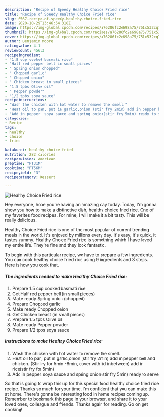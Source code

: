 ```yaml
---
description: "Recipe of Speedy Healthy Choice Fried rice"
title: "Recipe of Speedy Healthy Choice Fried rice"
slug: 6567-recipe-of-speedy-healthy-choice-fried-rice
date: 2020-10-29T13:46:54.318Z
image: https://img-global.cpcdn.com/recipes/a76286fc2e698a75/751x532cq70/healthy-choice-fried-rice-recipe-main-photo.jpg
thumbnail: https://img-global.cpcdn.com/recipes/a76286fc2e698a75/751x532cq70/healthy-choice-fried-rice-recipe-main-photo.jpg
cover: https://img-global.cpcdn.com/recipes/a76286fc2e698a75/751x532cq70/healthy-choice-fried-rice-recipe-main-photo.jpg
author: Benjamin Moore
ratingvalue: 4.1
reviewcount: 45613
recipeingredient:
- "1.5 cup cooked basmati rice"
- "Half red pepper bell in small pieces"
- " Spring onion chopped"
- " Chopped garlic"
- " Chopped onion"
- " Chicken breast in small pieces"
- "1.5 tpbs Olive oil"
- " Pepper powder"
- "1/2 tpbs soya sauce"
recipeinstructions:
- "Wash the chicken with hot water to remove the smell."
- "Heat oil to pan, put in garlic,onion (stir fry 2min) add in pepper bell and chicken. (Stir fry for 5min -8min, cover with lid inbetween) add in rice(stir fry for 5min)"
- "Add in pepper, soya sauce and spring onion(stir fry 5min) ready to serve"
categories:
- Recipe
tags:
- healthy
- choice
- fried

katakunci: healthy choice fried 
nutrition: 282 calories
recipecuisine: American
preptime: "PT31M"
cooktime: "PT56M"
recipeyield: "3"
recipecategory: Dessert

---
```



![Healthy Choice Fried rice](https://img-global.cpcdn.com/recipes/a76286fc2e698a75/751x532cq70/healthy-choice-fried-rice-recipe-main-photo.jpg)

Hey everyone, hope you're having an amazing day today. Today, I'm gonna show you how to make a distinctive dish, healthy choice fried rice. One of my favorites food recipes. For mine, I will make it a bit tasty. This will be really delicious.

Healthy Choice Fried rice is one of the most popular of current trending meals in the world. It's enjoyed by millions every day. It's easy, it's quick, it tastes yummy. Healthy Choice Fried rice is something which I have loved my entire life. They're fine and they look fantastic.




To begin with this particular recipe, we have to prepare a few ingredients. You can cook healthy choice fried rice using 9 ingredients and 3 steps. Here is how you cook that.

<!--inarticleads1-->

##### The ingredients needed to make Healthy Choice Fried rice:

1. Prepare 1.5 cup cooked basmati rice
1. Get Half red pepper bell (in small pieces)
1. Make ready  Spring onion (chopped)
1. Prepare  Chopped garlic
1. Make ready  Chopped onion
1. Get  Chicken breast (in small pieces)
1. Prepare 1.5 tpbs Olive oil
1. Make ready  Pepper powder
1. Prepare 1/2 tpbs soya sauce




<!--inarticleads2-->

##### Instructions to make Healthy Choice Fried rice:

1. Wash the chicken with hot water to remove the smell.
1. Heat oil to pan, put in garlic,onion (stir fry 2min) add in pepper bell and chicken. (Stir fry for 5min -8min, cover with lid inbetween) add in rice(stir fry for 5min)
1. Add in pepper, soya sauce and spring onion(stir fry 5min) ready to serve




So that is going to wrap this up for this special food healthy choice fried rice recipe. Thanks so much for your time. I'm confident that you can make this at home. There's gonna be interesting food in home recipes coming up. Remember to bookmark this page in your browser, and share it to your loved ones, colleague and friends. Thanks again for reading. Go on get cooking!
